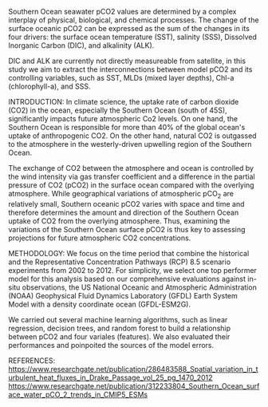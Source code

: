 Southern Ocean seawater pCO2 values are determined by a complex interplay of physical, biological, and chemical processes. The change of the surface oceanic pCO2 can be expressed as the sum of the changes in its four drivers: the surface ocean temperature (SST), salinity (SSS), Dissolved Inorganic Carbon (DIC), and alkalinity (ALK). 

DIC and ALK are currently not directly measureable from satellite, in this study we aim to extract the interconnections between model pCO2 and its controlling variables, such as SST, MLDs (mixed layer depths), Chl-a (chlorophyll-a), and SSS. 

INTRODUCTION:
In climate science, the uptake rate of carbon dioxide (CO2) in the ocean, especially the Southern Ocean (south of 45S), significantly impacts future atmospheric Co2 levels. On one hand, the Southern Ocean is responsible for more than 40% of the global ocean's uptake of anthropogenic CO2. On the other hand, natural CO2 is outgassed to the atmosphere in the westerly-driven upwelling region of the Southern Ocean. 

The exchange of CO2 between the atmosphere and ocean is controlled by the wind intensity via gas transfer coefficient and a
difference in the partial pressure of CO2 (pCO2) in the surface ocean compared with the overlying atmosphere. While geographical variations of atmospheric pCO$_2$ are relatively small, Southern oceanic pCO2 varies with space and time and therefore determines the amount and direction of the Southern Ocean uptake of CO2 from the overlying atmosphere. Thus, examining the variations of the Southern Ocean surface pCO2 is thus key to assessing projections for future atmospheric CO2 concentrations.

METHODOLOGY:
We focus on the time period that combine the historical and the Representative Concentration Pathways (RCP) 8.5 scenario experiments from 2002 to 2012. For simplicity, we select one top performer model for this analysis based on our comprehensive evaluations against in-situ observations, the US National Oceanic and Atmospheric Administration (NOAA) Geophysical Fluid Dynamics Laboratory (GFDL) Earth System Model with a density coordinate ocean (GFDL-ESM2G). 

We carried out several machine learning algorithms, such as linear regression, decision trees, and random forest to build a relationship between pCO2 and four variales (features). We also evaluated their performances and poinpoited the sources of the model errors.

REFERENCES:
https://www.researchgate.net/publication/286483588_Spatial_variation_in_turbulent_heat_fluxes_in_Drake_Passage_vol_25_pg_1470_2012
https://www.researchgate.net/publication/312233804_Southern_Ocean_surface_water_pCO_2_trends_in_CMIP5_ESMs

